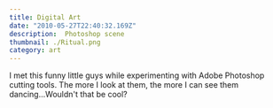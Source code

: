 ```yaml
---
title: Digital Art
date: "2010-05-27T22:40:32.169Z"
description:  Photoshop scene
thumbnail: ./Ritual.png
category: art
---
```


I met this funny little guys while experimenting with Adobe Photoshop cutting tools.
The more I look at them, the more I can see them dancing...Wouldn't that be cool?